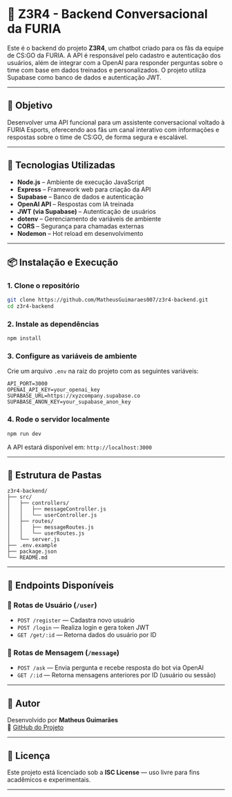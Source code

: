 
# 🦊 Z3R4 - Backend Conversacional da FURIA

Este é o backend do projeto **Z3R4**, um chatbot criado para os fãs da equipe de CS:GO da FURIA. A API é responsável pelo cadastro e autenticação dos usuários, além de integrar com a OpenAI para responder perguntas sobre o time com base em dados treinados e personalizados. O projeto utiliza Supabase como banco de dados e autenticação JWT.

---

## 🎯 Objetivo

Desenvolver uma API funcional para um assistente conversacional voltado à FURIA Esports, oferecendo aos fãs um canal interativo com informações e respostas sobre o time de CS:GO, de forma segura e escalável.

---

## 🚀 Tecnologias Utilizadas

- **Node.js** – Ambiente de execução JavaScript
- **Express** – Framework web para criação da API
- **Supabase** – Banco de dados e autenticação
- **OpenAI API** – Respostas com IA treinada
- **JWT (via Supabase)** – Autenticação de usuários
- **dotenv** – Gerenciamento de variáveis de ambiente
- **CORS** – Segurança para chamadas externas
- **Nodemon** – Hot reload em desenvolvimento

---

## 📦 Instalação e Execução

### 1. Clone o repositório

```bash
git clone https://github.com/MatheusGuimaraes007/z3r4-backend.git
cd z3r4-backend
```

### 2. Instale as dependências

```bash
npm install
```

### 3. Configure as variáveis de ambiente

Crie um arquivo `.env` na raiz do projeto com as seguintes variáveis:

```env
API_PORT=3000
OPENAI_API_KEY=your_openai_key
SUPABASE_URL=https://xyzcompany.supabase.co
SUPABASE_ANON_KEY=your_supabase_anon_key
```

### 4. Rode o servidor localmente

```bash
npm run dev
```

A API estará disponível em: `http://localhost:3000`

---

## 📂 Estrutura de Pastas

```
z3r4-backend/
├── src/
│   ├── controllers/
│   │   ├── messageController.js
│   │   └── userController.js
│   ├── routes/
│   │   ├── messageRoutes.js
│   │   └── userRoutes.js
│   └── server.js
├── .env.example
├── package.json
└── README.md
```

---

## 🔄 Endpoints Disponíveis

### 📌 Rotas de Usuário (`/user`)

- `POST /register` — Cadastra novo usuário
- `POST /login` — Realiza login e gera token JWT
- `GET /get/:id` — Retorna dados do usuário por ID

### 📌 Rotas de Mensagem (`/message`)

- `POST /ask` — Envia pergunta e recebe resposta do bot via OpenAI
- `GET /:id` — Retorna mensagens anteriores por ID (usuário ou sessão)

---

## 👤 Autor

Desenvolvido por **Matheus Guimarães**  
🔗 [GitHub do Projeto](https://github.com/MatheusGuimaraes007/z3r4-backend)

---

## 📄 Licença

Este projeto está licenciado sob a **ISC License** — uso livre para fins acadêmicos e experimentais.

---

